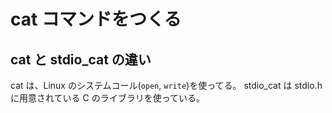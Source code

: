 # cat コマンドをつくる

## cat と stdio_cat の違い

cat は、Linux のシステムコール(`open`, `write`)を使ってる。
stdio_cat は stdio.h に用意されている C のライブラリを使っている。
